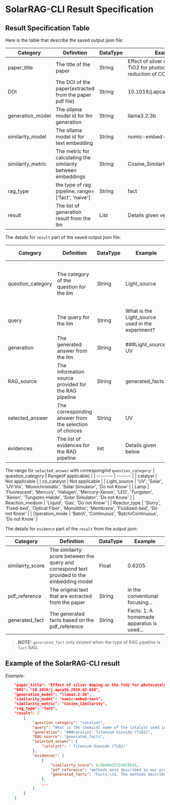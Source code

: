 # SolarRAG-CLI Result Specification

## Result Specification Table

Here is the table that describe the saved output json file:

| Category | Definition | DataType | Example |
| -------- | ------- | ------- | ------- |
| paper_title  | The title of the paper | String | Effect of silver doping on the TiO2 for photocatalytic reduction of CO2 |
| DOI | The DOI of the paper(extracted from the paper pdf file) | String | 10.1016/j.apcatb.2010.02.030 |
| generation_model | The ollama model id for llm generation | String | llama3.2:3b |
| similarity_model | The ollama model id for text embedding | String | nomic-embed-text |
| similarity_metric | The metric for calculating the similarity between embeddings  | String | Cosine_Similarity |
| rag_type | the type of rag pipeline, range=['fact', 'naive'] | String | fact |
| result | The list of generation result from the llm  | List | Details given velow |

The details for `result` part of the saved output json file:

| Category | Definition | DataType | Example | Range(if applicable) |
| -------- | ------- | ------- | ------- | ------- |
| question_category  | The category of the question for the llm | String | Light_source | [catalyst, co_catalyst, Light_source, Lamp, Reaction_medium, Reactor_type, Operation_mode] |
| query | The query for the llm | String | What is the Light_source used in the experiment? | Not applicable |
| generation | The generated answer from the llm | String | ###Light_source: UV | Not applicable |
| RAG_source | The information source provided for the RAG pipeline | String | generated_facts | Not applicable |
| selected_answer | The corresponding answer from the selection of choices | String | UV | Details are given below |
| evidences | The list of evidences for the RAG pipeline  | list | Details given below | Not applicable |

The range for `selected_answer` with correspongind `question_category`:
| question_category | Range(if applicable) |
| -------- | ------- |
| catalyst | Not applicable |
| co_catalyst | Not applicable |
| Light_source | 'UV', 'Solar', 'UV-Vis', 'Monochromatic', 'Solar Simulator', 'Do not Know' |
| Lamp | 'Fluorescent', 'Mercury', 'Halogen', 'Mercury-Xenon', 'LED', 'Tungsten', 'Xenon', 'Tungsten-Halide', 'Solar Simulator', 'Do not Know' |
| Reaction_medium | 'Liquid', 'Gas', 'Do not Know' |
| Reactor_type | 'Slurry', 'Fixed-bed', 'Optical Fiber', 'Monolithic', 'Membrane', 'Fluidised-bed', 'Do not Know' |
| Operation_mode | 'Batch', 'Continuous', 'Batch/Continuous', 'Do not Know' |

The details for `evidence` part of the `result` from the output json:

| Category | Definition | DataType | Example |
| -------- | ------- | ------- | ------- |
| similairty_score  | The similairty score between the query and correspond text provided to the embedding model | Float | 0.6205 |
| pdf_reference | The original text that are extracted from the paper | String | in the conventional focusing... |
| generated_fact | The generated facts based on the pdf_reference | String | Facts: 1. A homemade apparatus is used... |

> **_NOTE:_**  `generated_fact` only existed when the type of RAG pipeline is `fact` RAG.

## Example of the SolarRAG-CLI result

*Example:*
```json
    "paper_title": "Effect of silver doping on the TiO2 for photocatalytic reduction of CO2",
    "DOI": "10.1016/j.apcatb.2010.02.030",
    "generation_model": "llama3.2:3b",
    "similarity_model": "nomic-embed-text",
    "similarity_metric": "Cosine_Similarity",
    "rag_type": "fact",
    "result": [
        {
            "question_category": "catalyst",
            "query": "What is the chemical name of the catalyst used in the experiment",
            "generation": "###catalyst: Titanium dioxide (TiO2)",
            "RAG_source": "generated_facts",
            "selected_answer": {
                "catalyst": " Titanium dioxide (TiO2)"
            },
            "evidences": [
                {
                    "similairty_score": 0.6646425724029541,
                    "pdf_reference": "methods were described in our previous publication 39.It is important to minimize the influence of transport phenomena during kinetic measurements.The elimination of CO 2 diffusion from the bulk of gas through the gas-liquid interface in a laboratory batch slurry reactor was accomplished by saturating the liquid with pure CO 2 before the reaction had been started 4,11.Catalyst loading of 1 g dm -3 was chosen to avoid concentration gradients in the bulk of stirred liquid with TiO 2 suspension due to the scattering effect of light caused by the high TiO 2 concentration 11,16,40,41.The",
                    "generated_facts": "Facts:\n1. The methods described in publication 39 were used for kinetic measurements.\n2. Kinetic measurements should minimize influence.\n3. CO2 diffusion from the bulk of gas through the gas-liquid interface was accomplished by saturating the liquid with pure CO2.\n4. Saturating the liquid with pure CO2 resulted in a high concentration of TiO2 suspension due to scattering effects of light.\n5. The scattering effect of light caused concentration gradients in the reactor.\n6. Concentration gradients in the reactor were avoided by choosing an optimal catalyst loading.\n7. An optimal catalyst loading was used to eliminate CO2 diffusion from the bulk of gas.\n8. Eliminating CO2 diffusion from the bulk of gas resulted in a laboratory batch slurry reactor being used for reaction.\n9. A laboratory batch slurry reactor was used to accomplish elimination of CO2 diffusion.\n10. The elimination of CO2 diffusion was achieved by using a TiO2 suspension that scattered light."
                },
                ...
            ]
        }
    ]
```